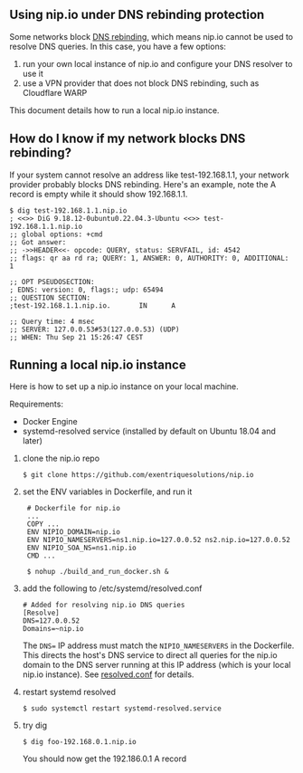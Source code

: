 
## Using nip.io under DNS rebinding protection

Some networks block [DNS rebinding](https://en.wikipedia.org/wiki/DNS_rebinding),
which means nip.io cannot be used to resolve DNS queries. In this case, you 
have a few options:

1. run your own local instance of nip.io and configure your DNS resolver to use it
2. use a VPN provider that does not block DNS rebinding, such as Cloudflare WARP

This document details how to run a local nip.io instance.

## How do I know if my network blocks DNS rebinding?

If your system cannot resolve an address like test-192.168.1.1, your network
provider probably blocks DNS rebinding. Here's an example, note the A record 
is empty while it should show 192.168.1.1.

    $ dig test-192.168.1.1.nip.io
    ; <<>> DiG 9.18.12-0ubuntu0.22.04.3-Ubuntu <<>> test-192.168.1.1.nip.io
    ;; global options: +cmd
    ;; Got answer:
    ;; ->>HEADER<<- opcode: QUERY, status: SERVFAIL, id: 4542
    ;; flags: qr aa rd ra; QUERY: 1, ANSWER: 0, AUTHORITY: 0, ADDITIONAL: 1
    
    ;; OPT PSEUDOSECTION:
    ; EDNS: version: 0, flags:; udp: 65494
    ;; QUESTION SECTION:
    ;test-192.168.1.1.nip.io.       IN      A
    
    ;; Query time: 4 msec
    ;; SERVER: 127.0.0.53#53(127.0.0.53) (UDP)
    ;; WHEN: Thu Sep 21 15:26:47 CEST 


## Running a local nip.io instance

Here is how to set up a nip.io instance on your local machine.

Requirements:
* Docker Engine
* systemd-resolved service (installed by default on Ubuntu 18.04 and later)

1. clone the nip.io repo 

       $ git clone https://github.com/exentriquesolutions/nip.io 

2. set the ENV variables in Dockerfile, and run it

        # Dockerfile for nip.io
        ...
        COPY ...
        ENV NIPIO_DOMAIN=nip.io
        ENV NIPIO_NAMESERVERS=ns1.nip.io=127.0.0.52 ns2.nip.io=127.0.0.52
        ENV NIPIO_SOA_NS=ns1.nip.io
        CMD ...

        $ nohup ./build_and_run_docker.sh &

3. add the following to /etc/systemd/resolved.conf

       # Added for resolving nip.io DNS queries 
       [Resolve]
       DNS=127.0.0.52
       Domains=~nip.io

   The `DNS=` IP address must match the `NIPIO_NAMESERVERS` in the Dockerfile.
   This directs the host's DNS service to direct all queries for the nip.io 
   domain to the DNS server running at this IP address (which is your local 
   nip.io instance). See [resolved.conf](https://www.freedesktop.org/software/systemd/man/resolved.conf.html) for details.

4. restart systemd resolved

       $ sudo systemctl restart systemd-resolved.service

5. try dig 

       $ dig foo-192.168.0.1.nip.io

   You should now get the 192.186.0.1 A record
